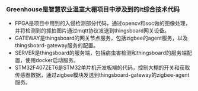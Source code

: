 ### Greenhouse是智慧农业温室大棚项目中涉及到的it综合技术代码

- FPGA是项目中用到的入侵检测部分代码，通过opencv和soc做的图像处理，并将检测到的抓拍图片通过mqtt协议发送到thingsboard网关设备。
- GATEWAY是thingsboard的网关节点服务，包括zigbee的agent服务，以及thingsboard-gateway服务的配置。
- SERVER是thingsboard的服务端，包括病虫害检测和thingsboard的服务端配置，使用docker启动服务。
- STM32F407ZET6是STM32单片机开发板端的代码，控制大棚的开关和获取传感器数据，通过zigbee模块发送到thingsboard-gateway的zigbee-agent服务。
